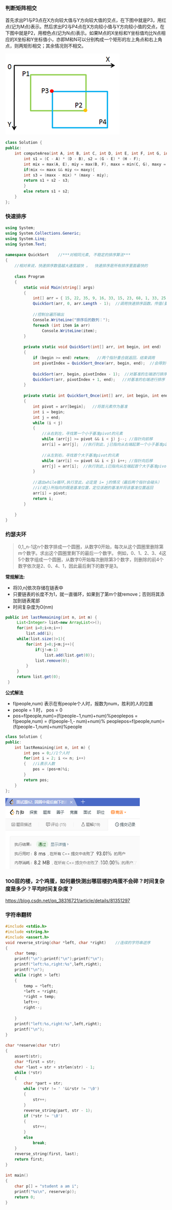 ### 判断矩阵相交
首先求出P1与P3点在X方向较大值与Y方向较大值的交点，在下图中就是P3，用红点(记为M点)表示。然后求出P2与P4点在X方向较小值与Y方向较小值的交点，在下图中就是P2，用橙色点(记为N点)表示。如果M点的X坐标和Y坐标值均比N点相应的X坐标和Y坐标值小，亦即M和N可以分别构成一个矩形的左上角点和右上角点，则两矩形相交；其余情况则不相交。

![ef33c3939742d780a9eef2569a11436a.png](img/4878_1.png)

``` C++
class Solution {
public:
    int computeArea(int A, int B, int C, int D, int E, int F, int G, int H) {
        int s1 = (C - A) * (D - B), s2 = (G - E) * (H - F);
        int mix = max(A, E), miy = max(B, F), maxx = min(C, G), maxy = min(D, H);
        if(mix <= maxx && miy <= maxy){
        int s3 = (maxx - mix) * (maxy - miy);
        return s1 + s2 - s3;
        }
        else return s1 + s2;
    }
};
```

### 快速排序
``` C#
using System;
using System.Collections.Generic;
using System.Linq;
using System.Text;

namespace QuickSort    //***对相同元素, 不稳定的排序算法***
{
    //相对来说，快速排序数值越大速度越快 。  快速排序是所有排序里面最快的

    class Program
    {
        static void Main(string[] args)
        {
            int[] arr = { 15, 22, 35, 9, 16, 33, 15, 23, 68, 1, 33, 25, 14 }; //待排序数组
            QuickSort(arr, 0, arr.Length - 1);  //调用快速排序函数。传值(要排序数组，基准值位置，数组长度)

            //控制台遍历输出
            Console.WriteLine("排序后的数列：");
            foreach (int item in arr)
                Console.WriteLine(item);
        }

        private static void QuickSort(int[] arr, int begin, int end)
        {
            if (begin >= end) return;   //两个指针重合就返回，结束调用
            int pivotIndex = QuickSort_Once(arr, begin, end);  //会得到一个基准值下标

            QuickSort(arr, begin, pivotIndex - 1);  //对基准的左端进行排序  递归
            QuickSort(arr, pivotIndex + 1, end);   //对基准的右端进行排序  递归
        }

        private static int QuickSort_Once(int[] arr, int begin, int end)
        {
            int pivot = arr[begin];   //将首元素作为基准
            int i = begin;
            int j = end;
            while (i < j)
            {
                //从右到左，寻找第一个小于基准pivot的元素
                while (arr[j] >= pivot && i < j) j--; //指针向前移
                arr[i] = arr[j];  //执行到此，j已指向从右端起第一个小于基准pivot的元素，执行替换

                //从左到右，寻找首个大于基准pivot的元素
                while (arr[i] <= pivot && i < j) i++; //指针向后移
                arr[j] = arr[i];  //执行到此,i已指向从左端起首个大于基准pivot的元素，执行替换
            }

            //退出while循环,执行至此，必定是 i= j的情况（最后两个指针会碰头）
            //i(或j)所指向的既是基准位置，定位该趟的基准并将该基准位置返回
            arr[i] = pivot;
            return i;
        }

    }
}
```

### 约瑟夫环
>0,1,,n-1这n个数字排成一个圆圈，从数字0开始，每次从这个圆圈里删除第m个数字。求出这个圆圈里剩下的最后一个数字。
例如，0、1、2、3、4这5个数字组成一个圆圈，从数字0开始每次删除第3个数字，则删除的前4个数字依次是2、0、4、1，因此最后剩下的数字是3。

**常规解法:**
- 将[0,n]依次存储在链表中
- 只要链表的长度不为1，就一直循环，如果到了第m个就remove；否则将其添加到链表尾部
- 时间复杂度为O(nm)
``` java
public int lastRemaining(int n, int m) {
     List<Integer> list=new ArrayList<>();
     for(int i=0;i<n;i++)
         list.add(i);
     while(list.size()>1){
         for(int j=0;j<m;j++){
             if(j!=m-1)
                 list.add(list.get(0));
             list.remove(0);
         }
     }
     return list.get(0);
 }
```

**公式解法**
- f(people,num) 表示在有people个人时，报数为num，胜利的人的位置
- people = 1 时， pos = 0
- pos=f(people,num)=(f(people−1,num)+num)%peoplepos = f(people,num) = (f(people-1,- num)+num)\% peoplepos=f(people,num)=(f(people−1,num)+num)%people
``` c++
class Solution {
public:
    int lastRemaining(int n, int m) {
        int pos = 0;//1个人时
        for(int i = 2; i <= n; i++)
        {	//i表示人数
        	pos = (pos+m)%i;
        }
        return pos;
    }
};
```
![](img/20200222165849637.png)


### 100层的楼，2个鸡蛋，如何最快测出哪层楼扔鸡蛋不会碎？时间复杂度是多少？平均时间复杂度？
https://blog.csdn.net/qq_38316721/article/details/81351297

### 字符串翻转


``` c
#include <stdio.h>
#include <string.h>
#include <assert.h>
void reverse_string(char *left, char *right)    //连续的字符串逆序
{	
	char temp;
	printf("\n");printf("\n");printf("\n");
	printf("left:%s,right:%s",left,right);
	printf("\n");
	while (right > left)
	{
		temp = *left;
		*left = *right;
		*right = temp;
		left++;
		right--;
		
	}
	printf("left:%s,right:%s",left,right);
	printf("\n");
}

char *reserve(char *str)
{
	assert(str);
	char *first = str;
	char *last = str + strlen(str) - 1;
	while (*str)
	{
		char *part = str;
		while (*str != ' '&&*str != '\0')
		{
			str++;
		}
		reverse_string(part, str - 1);
		if (*str != '\0')
		{
			str++;
		}
		else
			break;
	}
	reverse_string(first, last);
	return first;
}

int main()
{
	char p[] = "student a am i";
	printf("%s\n", reserve(p));
	return 0;
}

```
